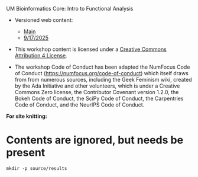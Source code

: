 UM Bioinformatics Core: Intro to Functional Analysis 

* Versioned web content:
  
  - [Main](https://umich-brcf-bioinf.github.io/workshop-intro-functional-analysis/main/html/)
  - [9/17/2025](https://umich-brcf-bioinf.github.io/workshop-intro-functional-analysis/2025-09-17/html/)

* This workshop content is licensed under a 
  [Creative Commons Attribution 4 License](https://creativecommons.org/licenses/by/4.0/).
* The workshop Code of Conduct has been adapted the NumFocus Code of Conduct 
  (https://numfocus.org/code-of-conduct) which itself draws from from numerous 
  sources, including the Geek Feminism wiki, created by the Ada Initiative and 
  other volunteers, which is under a Creative Commons Zero license, the 
  Contributor Covenant version 1.2.0, the Bokeh Code of Conduct, the SciPy Code 
  of Conduct, the Carpentries Code of Conduct, and the NeurIPS Code of Conduct.



__For site knitting:__

# Contents are ignored, but needs be present
`mkdir -p source/results`
